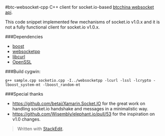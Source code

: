 #btc-websocket-cpp
C++ client for socket.io-based [btcchina websocket api](http://btcchina.org/websocket-api-market-data-documentation-en).

This code snippet implemented few mechanisms of socket.io v1.0.x and it is not a fully functional client for socket.io v1.0.x.

###Dependencies
 - [boost](http://www.boost.org)
 - [websocketpp](https://github.com/zaphoyd/websocketpp)
 - [libcurl](http://curl.haxx.se/libcurl/)
 - [OpenSSL](https://www.openssl.org/)

###Build
cygwin:
```
g++ sample.cpp socketio.cpp -I../websocketpp -lcurl -lssl -lcrypto -lboost_system-mt -lboost_random-mt
```

###Special thanks
- https://github.com/betai/Xamarin.Socket.IO for the great work on handling socket.io handshake and messages in a minimalistic way.
- https://github.com/Wisembly/elephant.io/pull/53 for the inspiration on v1.0 changes.
 
> Written with [StackEdit](https://stackedit.io/).